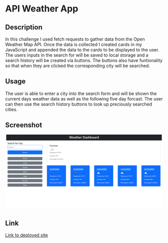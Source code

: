 # API Weather App

## Description

In this challenge I used fetch requests to gather data from the Open Weather Map API. Once the data is collected I created cards in my JavaScript and appended the data to the cards to be displayed to the user. The users inputs in the search for will be saved to local storage and a search history will be created via buttons. The buttons also have funtionality so that when they are clicked the corresponding city will be searched.

## Usage

The user is able to enter a city into the search form and will be shown the current days weather data as well as the following five day forcast. The user can then use the search history buttons to look up preciously searched cities.

## Screenshot
![Screenshot of Weather Dashboard Webpage](./screenshots/api-weather-dashboard.png)

## Link
[Link to deployed site](https://zacharydotpy.github.io/api-weather-app/)
